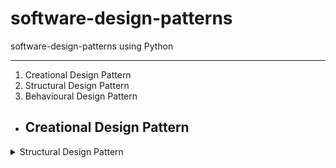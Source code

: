 # software-design-patterns
software-design-patterns using Python

---
1. Creational Design Pattern
2. Structural Design Pattern
3. Behavioural Design Pattern


- ## **Creational Design Pattern**

<details>  
<summary>Structural Design Pattern </summary>
  
  Structural design patterns are a category of design patterns that focus on how objects and classes are composed to form larger structures. They help ensure that if one part of a system changes, the entire system     doesn’t need to change, promoting flexibility and efficiency.

  ### **Pros and Cons**
  Structural design patterns come with their own set of advantages and disadvantages. Here's a breakdown of the pros and cons:

  <details>  
  <summary>Pros</summary>
    
  - **Flexibility and Reusability:**
  
    Promote the reuse of existing components by allowing them to work together, even if their interfaces are incompatible.
  - **Decoupling**:
  
    Help decouple interfaces from implementations, making it easier to change one without affecting the other. This leads to more maintainable code.
  - **Scalability**:
  
    Support the addition of new functionalities without altering existing code, making it easier to scale applications.
  - **Improved Collaboration**:
  
    Facilitate collaboration between different systems and classes that may not have been designed to work together.
  - **Clearer Structure**:
  
    Provide a clear way to organize code, especially in complex systems, which enhances readability and understanding.
  </details>  
  <details>
  <summary>Cons</summary>
    
  - **Complexity:**
  
    Can introduce additional layers of abstraction, which may make the system more complex and harder to understand, especially for new developers.
  - **Performance Overhead:**
  
    The added layers (like adapters) can introduce performance overhead, which may be critical in performance-sensitive applications.
  - **Learning Curve:**
  
    Understanding and implementing structural patterns may require a deeper understanding of design principles, which can pose a challenge for less experienced developers.
  - **Over-Engineering:**
  
    There’s a risk of over-engineering a solution by introducing patterns that may not be necessary for simpler problems.
  - **Maintenance:**
  
    If not used judiciously, the added complexity can lead to maintenance challenges, particularly if the patterns are misapplied or overused.
    </details>

    <details>
      <summary>Adapter Design Pattern</summary>

      The Adapter Design Pattern is a structural design pattern that allows incompatible interfaces to work together. It acts as a bridge between two different interfaces, enabling them to communicate and               function as if they were compatible.
  
      - **Key Concepts**
        - Target Interface: This is the interface that the client expects. It defines the operations that the client can call.
      
        - Adaptee: This is the existing class with an incompatible interface. It has functionality that the client needs, but it doesn’t match the expected interface.
      
        - Adapter: This is the class that implements the target interface and translates calls to the adaptee's interface. The adapter makes the adaptee’s interface compatible with the target interface.
      
      - **Structure**
      
          Client
            |
          Target Interface
            |
           Adapter
            |
          Adaptee
        
        **Example Scenario**
      Imagine you have a legacy system that provides temperature readings in Fahrenheit, but you need a system that works with temperature readings in Celsius.
      
      1. Target Interface:
      ```class Temperature:
          def get_temperature(self) -> float:
              pass
      2. Adaptee:
        class FahrenheitThermometer:
          def get_fahrenheit(self) -> float:
              # Returns temperature in Fahrenheit
              return 100.0  # example value
      3. Adapter:
        class CelsiusAdapter(Temperature):
          def __init__(self, thermometer: FahrenheitThermometer):
              self.thermometer = thermometer
          def get_temperature(self) -> float:
              # Convert Fahrenheit to Celsius
              fahrenheit = self.thermometer.get_fahrenheit()
              return (fahrenheit - 32) * 5.0 / 9.0
         
      Client Code
      
        def print_temperature(temp: Temperature):
          print(f"The temperature is {temp.get_temperature()}°C.")
      
      # Usage
        fahrenheit_thermometer = FahrenheitThermometer()
        adapter = CelsiusAdapter(fahrenheit_thermometer)
        
        print_temperature(adapter)  # Outputs the temperature in Celsius```

    
      - **Benefits**
        Decoupling: The client code is decoupled from the specific implementation of the adaptee, allowing easier modifications.
        Reusability: You can use existing classes without modifying their code.
        Flexibility: You can introduce new classes without affecting the client, as long as they adhere to the target interface.
      
      - **When to Use**
        When you want to use some existing code, but its interface does not match the one you need.
        When you want to create a reusable class that cooperates with unrelated or unforeseen classes.
        The Adapter Pattern is a powerful way to integrate disparate systems and enhance the functionality of existing code with minimal disruption.
    </details>
    </details>
  </details>
    
